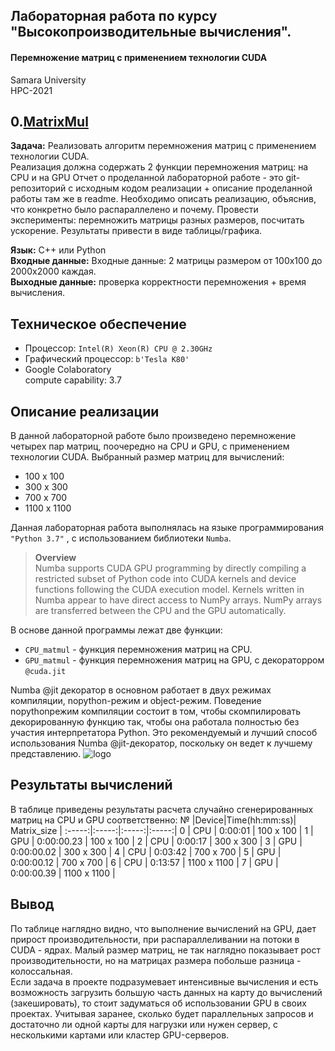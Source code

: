 
## Лабораторная работа по курсу "Высокопроизводительные вычисления".<br/>
#### Перемножение матриц с применением технологии CUDA <br/>
Samara University <br/>
HPC-2021

## 0.[MatrixMul](https://github.com/Dark-MonkGI/Laboratory-work/blob/2acabac21aadec821bd6a56c421fa41be8692b89/0.%20MatrixMul/HPC_matrix_multi_GPU_ILia_Gr.ipynb)

**Задача:** Реализовать алгоритм перемножения матриц с применением технологии CUDA. <br/>
Реализация должна содержать 2 функции перемножения матриц: на CPU и на GPU
Отчет о проделанной лабораторной работе - это git-репозиторий с исходным кодом
реализации + описание проделанной работы там же в readme.
Необходимо описать реализацию, объяснив, что конкретно было распараллелено и
почему.
Провести эксперименты: перемножить матрицы разных размеров, посчитать
ускорение. Результаты привести в виде таблицы/графика.

**Язык:**  C++ или Python <br/> 
**Входные данные:**  Входные данные: 2 матрицы размером от 100х100 до 2000х2000 каждая. <br/> 
**Выходные данные:**  проверка корректности перемножения + время вычисления. <br/> 

##  **Техническое обеспечение** 
-  Процессор: `Intel(R) Xeon(R) CPU @ 2.30GHz`
-  Графический процессор: `b'Tesla K80'` 
-  Google Colaboratory <br/>
   compute capability: 3.7 
##  **Описание реализации** 

В данной лабораторной работе было произведено перемножение четырех пар матриц, поочередно на CPU и GPU, с применением технологии CUDA.
Выбранный размер матриц для вычислений: <br/>
- 100 х 100
- 300 х 300 
- 700 х 700 
- 1100 х 1100 <br/> 

Данная лабораторная работа выполнялась на языке программирования `"Python 3.7"` , с использованием библиотеки `Numba`.<br/>
> **Overview** <br/>
> Numba supports CUDA GPU programming by directly compiling a restricted subset of Python code into CUDA kernels and device functions following the CUDA execution model. Kernels
> written in Numba appear to have direct access to NumPy arrays. NumPy arrays are transferred between the CPU and the GPU automatically.

В основе данной программы лежат две функции: 
- `CPU_matmul` - функция перемножения матриц на CPU.
- `GPU_matmul` - функция перемножения матриц на GPU, с декораторром `@cuda.jit` <br/>

Numba @jit декоратор в основном работает в двух режимах компиляции, nopython-режим и object-режим. Поведение nopythonрежим компиляции состоит в том, чтобы скомпилировать декорированную функцию так, чтобы она работала полностью без участия интерпретатора Python. Это рекомендуемый и лучший способ использования Numba @jit-декоратор, поскольку он ведет к лучшему представлению.
![logo](https://images1.russianblogs.com/136/1d/1d8a40f737865045aa5852c0a0aea0e0.JPEG)
##  **Результаты вычислений** 
В таблице приведены результаты расчета случайно сгенерированных матриц на CPU и GPU соответственно: 
 	 № |Device|Time(hh:mm:ss)| Matrix_size | 
:-----:|:-----:|:-----:|:-----:|
0 | CPU | 0:00:01 | 100 x 100 |
1 | GPU | 0:00:00.23 | 100 x 100 |
2 | CPU | 0:00:17 | 300 x 300 | 
3 | GPU | 0:00:00.02 | 300 x 300 |
4 | CPU | 0:03:42 | 700 x 700 |
5 | GPU | 0:00:00.12 | 700 x 700 |
6 | CPU | 0:13:57 | 1100 x 1100 |
7 | GPU | 0:00:00.39 | 1100 x 1100 |
<br/> 

 ##  **Вывод** 
  По таблице наглядно видно, что выполнение вычислений на GPU, дает прирост производительности, при распараллеливании на потоки в CUDA - ядрах. Малый размер матриц, не так наглядно показывает рост производительности, но на матрицах размера побольше разница - колоссальная. <br/> 
  Если задача в проекте подразумевает интенсивные вычисления и есть возможность загрузить большую часть данных на карту до вычислений (закешировать), то стоит задуматься об использовании GPU в своих проектах. Учитывая заранее, сколько будет параллельных запросов и достаточно ли одной карты для нагрузки или нужен сервер, с несколькими картами или кластер GPU-серверов.
